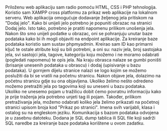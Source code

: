 Priloženu web aplikaciju sam radio pomoću HTML, CSS i PHP tehnologija. Koristio sam XAMPP
cross platformu za prikaz web aplikacije na lokalnom serveru. Web aplikacija omogućuje dodavanje 
željenog jela pritiskom na "Dodaj jelo". Kako bi unijeli jelo potrebno je popuniti obrazac na 
stranici Dodaj jelo. Isto tako, potrebno je pratiti napomenu prilikom unošenja jela. 
Nakon što smo unijeli podatke u obrazac, oni se pohranjuju unutar baze podataka kako bi ih mogli 
objaviti na endpoint aplikacije. Za kreiranje baze podataka koristio sam sustav phpmyadmin. 
Kreirao sam ID kao primarni ključ te ostale atribute koji su bili potrebni, a oni su: 
naziv jela, broj sastojaka jela, svi sastojci jela, tagove, kategoriju koju možemo i ne moramo 
odabrati (pogledati napomenu) te opis jela. Na kraju obrasca nalaze se gumbi poništi (brisanje 
unesenih podataka u obrascu) i dodaj (upisivanje u bazu podataka). U gornjem dijelu stranice nalazi 
se logo kojim se možemo poslužiti da bi se vratili na početnu stranicu. Nakon objave jela, dolazimo 
na početnu stranicu gdje su ona objavljena. Ukoliko želimo nešto odredeno možemo pretražiti jela po 
tagovima koji su uneseni u bazu podataka. Ukoliko ne unesemo pojam u tražilicu dobit ćemo povratnu 
informaciju kako je prije traženja jela potrebno unjeti tag ili pojam. Također, prilikom pretraživanja 
jela, možemo odabrati koliko jela želimo prikazati na početnoj stranici upisom broja kod "Prikaz po stranici". 
Imena svih varijabli, klasa i ostalog su na engleskom jeziku. Komunikacija s bazom podataka odvojena je u zasebnu datoteku. 
Dodana je SQL dump tablica ili SQL file koji sadrži SQL naredbe za kreiranje baze podataka korištene u ovom zadatku.
